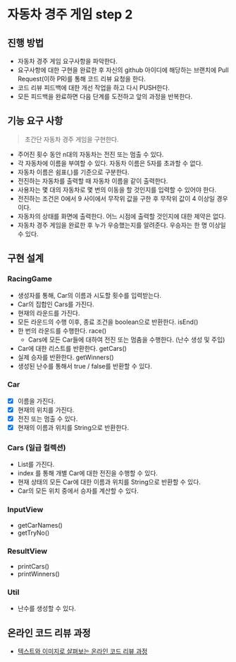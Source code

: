 # 자동차 경주 게임 step 2

## 진행 방법
* 자동차 경주 게임 요구사항을 파악한다.
* 요구사항에 대한 구현을 완료한 후 자신의 github 아이디에 해당하는 브랜치에 Pull Request(이하 PR)를 통해 코드 리뷰 요청을 한다.
* 코드 리뷰 피드백에 대한 개선 작업을 하고 다시 PUSH한다.
* 모든 피드백을 완료하면 다음 단계를 도전하고 앞의 과정을 반복한다.

## 기능 요구 사항 
> 초간단 자동차 경주 게임을 구현한다.

- 주어진 횟수 동안 n대의 자동차는 전진 또는 멈출 수 있다.
- 각 자동차에 이름을 부여할 수 있다. 자동차 이름은 5자를 초과할 수 없다.
- 자동차 이름은 쉼표(,)를 기준으로 구분한다.
- 전진하는 자동차를 출력할 때 자동차 이름을 같이 출력한다.
- 사용자는 몇 대의 자동차로 몇 번의 이동을 할 것인지를 입력할 수 있어야 한다.
- 전진하는 조건은 0에서 9 사이에서 무작위 값을 구한 후 무작위 값이 4 이상일 경우이다.
- 자동차의 상태를 화면에 출력한다. 어느 시점에 출력할 것인지에 대한 제약은 없다.
- 자동차 경주 게임을 완료한 후 누가 우승했는지를 알려준다. 우승자는 한 명 이상일 수 있다.


## 구현 설계

### RacingGame
- 생성자를 통해, Car의 이름과 시도할 횟수를 입력받는다.
- Car의 집합인 Cars를 가진다.
- 현재의 라운드를 가진다.
- 모든 라운드의 수행 이후, 종료 조건을 boolean으로 반환한다. isEnd()
- 한 번의 라운드를 수행한다. race()
  - Cars에 모든 Car들에 대하여 전진 또는 멈춤을 수행한다. (난수 생성 및 주입)
- Car에 대한 리스트를 반환한다. getCars()
- 실제 승자를 반환한다. getWinners()
- 생성된 난수를 통해서 true / false를 반환할 수 있다.

### Car
- [x] 이름을 가진다.
- [x] 현재의 위치를 가진다.
- [x] 전진 또는 멈출 수 있다.
- [x] 현재의 이름과 위치를 String으로 반환한다.

### Cars (일급 컬렉션)
- List<Car>를 가진다.
- index 를 통해 개별 Car에 대한 전진을 수행할 수 있다.
- 현재 상태의 모든 Car에 대한 이름과 위치를 String으로 반환할 수 있다. 
- Car의 모든 위치 중에서 승자를 계산할 수 있다. 

### InputView
- getCarNames()
- getTryNo()

### ResultView
- printCars()
- printWinners()

### Util
- 난수를 생성할 수 있다.

## 온라인 코드 리뷰 과정
* [텍스트와 이미지로 살펴보는 온라인 코드 리뷰 과정](https://github.com/next-step/nextstep-docs/tree/master/codereview)
